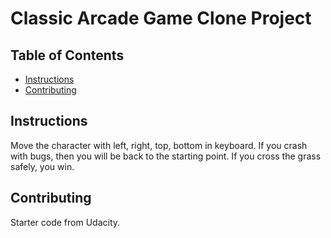 # Classic Arcade Game Clone Project

## Table of Contents

- [Instructions](#instructions)
- [Contributing](#contributing)

## Instructions
Move the character with left, right, top, bottom in keyboard. If you crash with bugs, then you will be back to the starting point. If you cross the grass safely, you win.

## Contributing

Starter code from Udacity.
